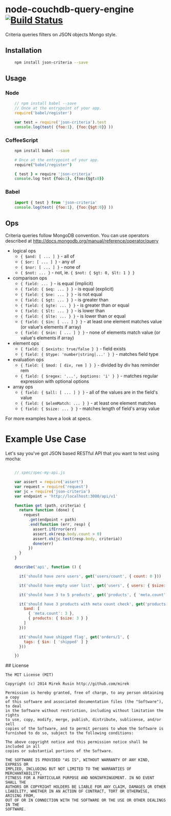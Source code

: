 
# node-couchdb-query-engine [![Build Status](https://travis-ci.org/wearetheledger/node-couchdb-query-engine.svg?branch=masterr)](https://travis-ci.org/wearetheledger/node-couchdb-query-engine)

Criteria queries filters on JSON objects Mongo style.

## Installation
```bash
    npm install json-criteria --save
```

## Usage

### Node
```javascript
    // npm install babel --save
    // Once at the entrypoint of your app.
    require('babel/register')

    var test = require('json-criteria').test
    console.log(test( {foo:1}, {foo:{$gt:0}} ))
```

### CoffeeScript

```bash
    npm install babel --save
```
```coffeescript
    # Once at the entrypoint of your app.
    require("babel/register")

    { test } = require 'json-criteria'
    console.log test {foo:1}, {foo:{$gt:0}}
```
### Babel

```javascript
    import { test } from 'json-criteria'
    console.log(test( {foo:1}, {foo:{$gt:0}} ))
```
## Ops

Criteria queries follow MongoDB convention. You can use operators described at http://docs.mongodb.org/manual/reference/operator/query

* logical ops
  * `{ $and: [ ... ] }` - all of
  * `{ $or: [ ... ] }` - any of
  * `{ $nor: [ ... ] }` - none of
  * `{ $not: ... }` - not, ie. `{ $not: { $gt: 0, $lt: 1 } }`
* comparison ops
  * `{ field: ... }` - is equal (implicit)
  * `{ field: { $eq: ... } }` - is equal (explicit)
  * `{ field: { $ne: ... } }` - is not equal
  * `{ field: { $gt: ... } }` - is greater than
  * `{ field: { $gte: ... } }` - is greater than or equal
  * `{ field: { $lt: ... } }` - is lower than
  * `{ field: { $lte: ... } }` - is lower than or equal
  * `{ field: { $in: [ ... ] } }` - at least one element matches value (or value's elements if array)
  * `{ field: { $nin: [ ... ] } }` - none of elements match value (or value's elements if array)
* element ops
  * `{ field: { $exists: true/false } }` - field exists
  * `{ field: { $type: 'number|string|...' } }` - matches field type
* evaluation ops
  * `{ field: { $mod: [ div, rem ] } }` - divided by div has reminder rem
  * `{ field: { $regex: '...', $options: 'i' } }` - matches regular expression with optional options
* array ops
  * `{ field: { $all: [ ... ] } }` - all of the values are in the field's value
  * `{ field: { $elemMatch: ... } }` - at least one element matches
  * `{ field: { $size: ... } }` - matches length of field's array value

For more examples have a look at specs.

# Example Use Case

Let's say you've got JSON based RESTful API that you want to test using mocha:
```javascript

    // spec/spec-my-api.js

    var assert = require('assert')
    var request = require('request')
    var jc = require('json-criteria')
    var endpoint = 'http://localhost:3000/api/v1'

    function get (path, criteria) {
      return function (done) {
        request
          .get(endpoint + path)
          .end(function (err, resp) {
            assert.ifError(err)
            assert.ok(resp.body.count > 0)
            assert.ok(jc.test(resp.body, criteria))
            done(err)
          })
      }
    }

    describe('api', function () {

      it('should have zero users', get('users/count', { count: 0 }))

      it('should have empty user list', get('users', { users: { $size: 0 } }))

      it('should have 3 to 5 products', get('products', { 'meta.count': { $gt: 2, $lte: 5 } }))

      it('should have 3 products with meta count check', get('products', {
        $and: [
          { 'meta.count': 3 },
          { products: { $size: 3 } }
        ]
      }))

      it('should have shipped flag', get('orders/1', {
        tags: { $in: [ 'shipped' ] }
      }))

    })
```

## License

    The MIT License (MIT)

    Copyright (c) 2014 Mirek Rusin http://github.com/mirek

    Permission is hereby granted, free of charge, to any person obtaining a copy
    of this software and associated documentation files (the "Software"), to deal
    in the Software without restriction, including without limitation the rights
    to use, copy, modify, merge, publish, distribute, sublicense, and/or sell
    copies of the Software, and to permit persons to whom the Software is
    furnished to do so, subject to the following conditions:

    The above copyright notice and this permission notice shall be included in all
    copies or substantial portions of the Software.

    THE SOFTWARE IS PROVIDED "AS IS", WITHOUT WARRANTY OF ANY KIND, EXPRESS OR
    IMPLIED, INCLUDING BUT NOT LIMITED TO THE WARRANTIES OF MERCHANTABILITY,
    FITNESS FOR A PARTICULAR PURPOSE AND NONINFRINGEMENT. IN NO EVENT SHALL THE
    AUTHORS OR COPYRIGHT HOLDERS BE LIABLE FOR ANY CLAIM, DAMAGES OR OTHER
    LIABILITY, WHETHER IN AN ACTION OF CONTRACT, TORT OR OTHERWISE, ARISING FROM,
    OUT OF OR IN CONNECTION WITH THE SOFTWARE OR THE USE OR OTHER DEALINGS IN THE
    SOFTWARE.
